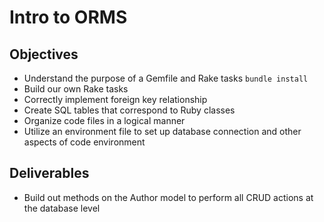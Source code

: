 # Intro to ORMS


## Objectives
  - Understand the purpose of a Gemfile and Rake tasks
    `bundle install`
  - Build our own Rake tasks
  - Correctly implement foreign key relationship
  - Create SQL tables that correspond to Ruby classes
  - Organize code files in a logical manner
  - Utilize an environment file to set up database connection and other aspects of code environment

  
  
## Deliverables

  - Build out methods on the Author model to perform all CRUD actions at the database level